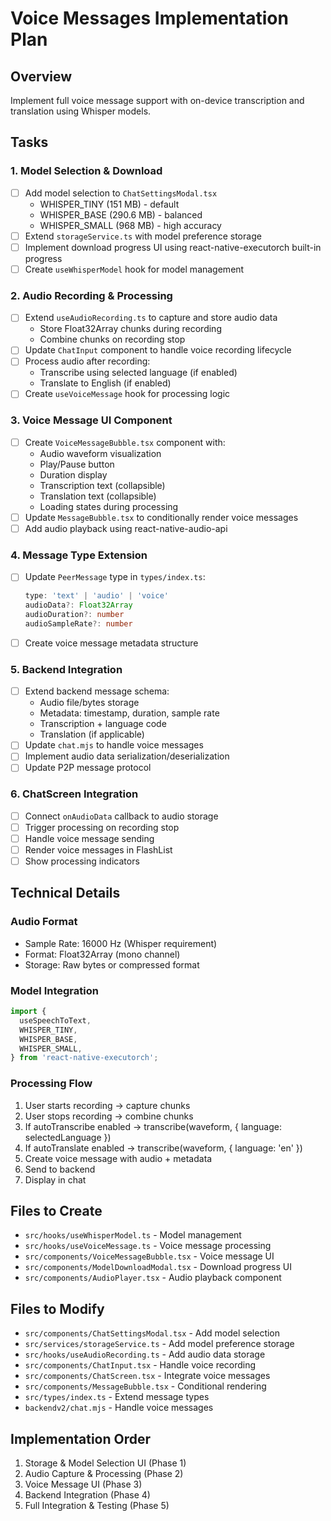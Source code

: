 # Voice Messages Implementation Plan

## Overview

Implement full voice message support with on-device transcription and translation using Whisper models.

## Tasks

### 1. Model Selection & Download

- [ ] Add model selection to `ChatSettingsModal.tsx`
  - WHISPER_TINY (151 MB) - default
  - WHISPER_BASE (290.6 MB) - balanced
  - WHISPER_SMALL (968 MB) - high accuracy
- [ ] Extend `storageService.ts` with model preference storage
- [ ] Implement download progress UI using react-native-executorch built-in progress
- [ ] Create `useWhisperModel` hook for model management

### 2. Audio Recording & Processing

- [ ] Extend `useAudioRecording.ts` to capture and store audio data
  - Store Float32Array chunks during recording
  - Combine chunks on recording stop
- [ ] Update `ChatInput` component to handle voice recording lifecycle
- [ ] Process audio after recording:
  - Transcribe using selected language (if enabled)
  - Translate to English (if enabled)
- [ ] Create `useVoiceMessage` hook for processing logic

### 3. Voice Message UI Component

- [ ] Create `VoiceMessageBubble.tsx` component with:
  - Audio waveform visualization
  - Play/Pause button
  - Duration display
  - Transcription text (collapsible)
  - Translation text (collapsible)
  - Loading states during processing
- [ ] Update `MessageBubble.tsx` to conditionally render voice messages
- [ ] Add audio playback using react-native-audio-api

### 4. Message Type Extension

- [ ] Update `PeerMessage` type in `types/index.ts`:
  ```typescript
  type: 'text' | 'audio' | 'voice'
  audioData?: Float32Array
  audioDuration?: number
  audioSampleRate?: number
  ```
- [ ] Create voice message metadata structure

### 5. Backend Integration

- [ ] Extend backend message schema:
  - Audio file/bytes storage
  - Metadata: timestamp, duration, sample rate
  - Transcription + language code
  - Translation (if applicable)
- [ ] Update `chat.mjs` to handle voice messages
- [ ] Implement audio data serialization/deserialization
- [ ] Update P2P message protocol

### 6. ChatScreen Integration

- [ ] Connect `onAudioData` callback to audio storage
- [ ] Trigger processing on recording stop
- [ ] Handle voice message sending
- [ ] Render voice messages in FlashList
- [ ] Show processing indicators

## Technical Details

### Audio Format

- Sample Rate: 16000 Hz (Whisper requirement)
- Format: Float32Array (mono channel)
- Storage: Raw bytes or compressed format

### Model Integration

```typescript
import {
  useSpeechToText,
  WHISPER_TINY,
  WHISPER_BASE,
  WHISPER_SMALL,
} from 'react-native-executorch';
```

### Processing Flow

1. User starts recording → capture chunks
2. User stops recording → combine chunks
3. If autoTranscribe enabled → transcribe(waveform, { language: selectedLanguage })
4. If autoTranslate enabled → transcribe(waveform, { language: 'en' })
5. Create voice message with audio + metadata
6. Send to backend
7. Display in chat

## Files to Create

- `src/hooks/useWhisperModel.ts` - Model management
- `src/hooks/useVoiceMessage.ts` - Voice message processing
- `src/components/VoiceMessageBubble.tsx` - Voice message UI
- `src/components/ModelDownloadModal.tsx` - Download progress UI
- `src/components/AudioPlayer.tsx` - Audio playback component

## Files to Modify

- `src/components/ChatSettingsModal.tsx` - Add model selection
- `src/services/storageService.ts` - Add model preference storage
- `src/hooks/useAudioRecording.ts` - Add audio data storage
- `src/components/ChatInput.tsx` - Handle voice recording
- `src/components/ChatScreen.tsx` - Integrate voice messages
- `src/components/MessageBubble.tsx` - Conditional rendering
- `src/types/index.ts` - Extend message types
- `backendv2/chat.mjs` - Handle voice messages

## Implementation Order

1. Storage & Model Selection UI (Phase 1)
2. Audio Capture & Processing (Phase 2)
3. Voice Message UI (Phase 3)
4. Backend Integration (Phase 4)
5. Full Integration & Testing (Phase 5)
